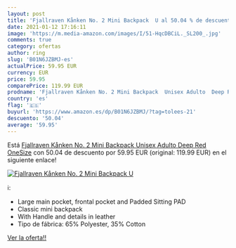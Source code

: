 ```yaml
---
layout: post
title: 'Fjallraven Kånken No. 2 Mini Backpack  U al 50.04 % de descuento'
date: 2021-01-12 17:16:11
image: 'https://m.media-amazon.com/images/I/51-HqcDBCiL._SL200_.jpg'
comments: true
category: ofertas
author: ring
slug: 'B01N6JZBMJ-es'
actualPrice: 59.95 EUR
currency: EUR
price: 59.95
comparePrice: 119.99 EUR
prodname: 'Fjallraven Kånken No. 2 Mini Backpack  Unisex Adulto  Deep Red  OneSize'
country: 'es'
flag: '🇪🇸'
buyurl: 'https://www.amazon.es/dp/B01N6JZBMJ/?tag=tolees-21'
descuento: '50.04'
average: '59.95'
---
```


Está [Fjallraven Kånken No. 2 Mini Backpack  Unisex Adulto  Deep Red  OneSize](https://www.amazon.es/dp/B01N6JZBMJ/?tag=tolees-21) con 50.04 de descuento por 59.95 EUR (original: 119.99 EUR) en el siguiente enlace!

[![Fjallraven Kånken No. 2 Mini Backpack  U](https://m.media-amazon.com/images/I/51-HqcDBCiL._SL200_.jpg)](https://www.amazon.es/dp/B01N6JZBMJ/?tag=tolees-21)

ℹ️:

- Large main pocket, frontal pocket and Padded Sitting PAD
- Classic mini backpack
- With Handle and details in leather
- Tipo de fábrica: 65% Polyester, 35% Cotton

[Ver la oferta!!](https://www.amazon.es/dp/B01N6JZBMJ/?tag=tolees-21)
